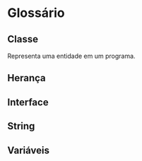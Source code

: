 # Glossário


## Classe
Representa uma entidade em um programa.

## Herança
## Interface
## String
## Variáveis
